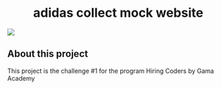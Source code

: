 
<h1 align="center">
   <strong>adidas collect mock website</strong>
</h1>

![](adidas-blackfriday(1).gif)

## About this project

This project is the challenge #1 for the program Hiring Coders by Gama Academy
